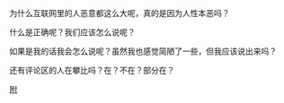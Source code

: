 为什么互联网里的人恶意都这么大呢，真的是因为人性本恶吗？

什么是正确呢？我们应该怎么说呢？

如果是我的话我会怎么说呢？虽然我也感觉简陋了一些，但我应该说出来吗？

还有评论区的人在攀比吗？在？不在？部分在？

[附](http://xhslink.com/a/QcJAlqLsFI26)
